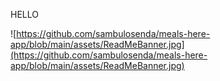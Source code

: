 HELLO


![https://github.com/sambulosenda/meals-here-app/blob/main/assets/ReadMeBanner.jpg](https://github.com/sambulosenda/meals-here-app/blob/main/assets/ReadMeBanner.jpg)
